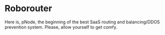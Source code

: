 # Roborouter
Here is, pNode, the beginning of the best SaaS routing and balancing/DDOS prevention system. Please, allow yourself to get comfy.
